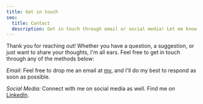 ```yaml
---
title: Get in touch
seo:
  title: Contact
  description: Get in touch through email or social media! Let me know how I can help.
---
```


Thank you for reaching out! Whether you have a question, a suggestion, or just want to share your thoughts, I'm all ears. Feel free to get in touch through any of the methods below:

_Email:_
Feel free to drop me an email at [my](mailto:rdvn.tpl@gmail.com), and I'll do my best to respond as soon as possible.

_Social Media:_
Connect with me on social media as well. Find me on [LinkedIn](https://linkedin.com/in/rdvntpl).
